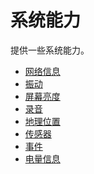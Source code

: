 <!-- 源地址: https://iot.mi.com/vela/quickapp/zh/features/system/ -->

# 系统能力

提供一些系统能力。

  * [网络信息](</vela/quickapp/zh/features/system/network.html>)
  * [振动](</vela/quickapp/zh/features/system/vibrator.html>)
  * [屏幕亮度](</vela/quickapp/zh/features/system/brightness.html>)
  * [录音](</vela/quickapp/zh/features/system/record.html>)
  * [地理位置](</vela/quickapp/zh/features/system/geolocation.html>)
  * [传感器](</vela/quickapp/zh/features/system/sensor.html>)
  * [事件](</vela/quickapp/zh/features/system/event.html>)
  * [电量信息](</vela/quickapp/zh/features/system/battery.html>)

